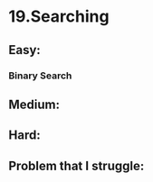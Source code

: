 # 19.Searching





## Easy: 

### Binary Search

### 

## Medium:

## Hard:

## Problem that I struggle:

